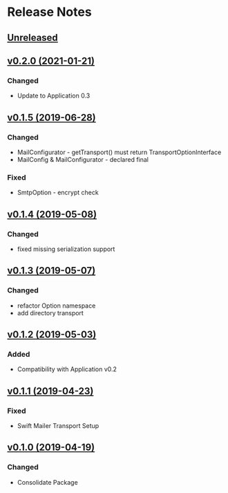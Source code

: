 # Release Notes

## [Unreleased](https://github.com/ixocreate/mail-package/compare/0.2.0...develop)

## [v0.2.0 (2021-01-21)](https://github.com/ixocreate/mail-package/compare/0.2.0...0.2.0)
### Changed
- Update to Application 0.3

## [v0.1.5 (2019-06-28)](https://github.com/ixocreate/mail-package/compare/0.1.4...0.1.5)
### Changed
- MailConfigurator - getTransport() must return TransportOptionInterface 
- MailConfig & MailConfigurator - declared final
### Fixed
- SmtpOption - encrypt check

## [v0.1.4 (2019-05-08)](https://github.com/ixocreate/mail-package/compare/0.1.3...0.1.4)
### Changed
- fixed missing serialization support

## [v0.1.3 (2019-05-07)](https://github.com/ixocreate/mail-package/compare/0.1.2...0.1.3)
### Changed
- refactor Option namespace
- add directory transport

## [v0.1.2 (2019-05-03)](https://github.com/ixocreate/mail-package/compare/0.1.1...0.1.2)
### Added
- Compatibility with Application v0.2

## [v0.1.1 (2019-04-23)](https://github.com/ixocreate/mail-package/compare/0.1.0...0.1.1)
### Fixed
- Swift Mailer Transport Setup

## [v0.1.0 (2019-04-19)](https://github.com/ixocreate/mail-package/compare/master...0.1.0)
### Changed
- Consolidate Package
